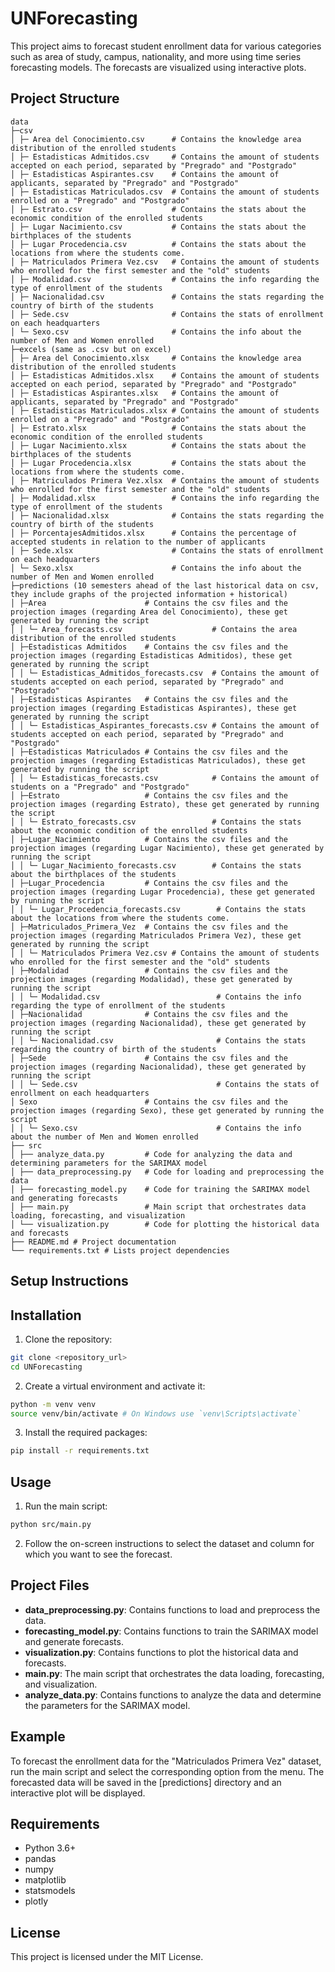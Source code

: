 # UNForecasting

This project aims to forecast student enrollment data for various categories such as area of study, campus, nationality,
and more using time series forecasting models. The forecasts are visualized using interactive plots.

## Project Structure

```
data
├─csv
│ ├─ Area del Conocimiento.csv      # Contains the knowledge area distribution of the enrolled students
│ ├─ Estadisticas Admitidos.csv     # Contains the amount of students accepted on each period, separated by "Pregrado" and "Postgrado"
│ ├─ Estadisticas Aspirantes.csv    # Contains the amount of applicants, separated by "Pregrado" and "Postgrado"
│ ├─ Estadisticas Matriculados.csv  # Contains the amount of students enrolled on a "Pregrado" and "Postgrado"
│ ├─ Estrato.csv                    # Contains the stats about the economic condition of the enrolled students
│ ├─ Lugar Nacimiento.csv           # Contains the stats about the birthplaces of the students
│ ├─ Lugar Procedencia.csv          # Contains the stats about the locations from where the students come.
│ ├─ Matriculados Primera Vez.csv   # Contains the amount of students who enrolled for the first semester and the "old" students
│ ├─ Modalidad.csv                  # Contains the info regarding the type of enrollment of the students
│ ├─ Nacionalidad.csv               # Contains the stats regarding the country of birth of the students
│ ├─ Sede.csv                       # Contains the stats of enrollment on each headquarters
│ └─ Sexo.csv                       # Contains the info about the number of Men and Women enrolled
├─excels (same as .csv but on excel)
│ ├─ Area del Conocimiento.xlsx     # Contains the knowledge area distribution of the enrolled students
│ ├─ Estadisticas Admitidos.xlsx    # Contains the amount of students accepted on each period, separated by "Pregrado" and "Postgrado"
│ ├─ Estadisticas Aspirantes.xlsx   # Contains the amount of applicants, separated by "Pregrado" and "Postgrado"
│ ├─ Estadisticas Matriculados.xlsx # Contains the amount of students enrolled on a "Pregrado" and "Postgrado"
│ ├─ Estrato.xlsx                   # Contains the stats about the economic condition of the enrolled students
│ ├─ Lugar Nacimiento.xlsx          # Contains the stats about the birthplaces of the students
│ ├─ Lugar Procedencia.xlsx         # Contains the stats about the locations from where the students come.
│ ├─ Matriculados Primera Vez.xlsx  # Contains the amount of students who enrolled for the first semester and the "old" students
│ ├─ Modalidad.xlsx                 # Contains the info regarding the type of enrollment of the students
│ ├─ Nacionalidad.xlsx              # Contains the stats regarding the country of birth of the students
│ ├─ PorcentajesAdmitidos.xlsx      # Contains the percentage of accepted students in relation to the number of applicants
│ ├─ Sede.xlsx                      # Contains the stats of enrollment on each headquarters
│ └─ Sexo.xlsx                      # Contains the info about the number of Men and Women enrolled
├─predictions (10 semesters ahead of the last historical data on csv, they include graphs of the projected information + historical)
│ ├─Area                      # Contains the csv files and the projection images (regarding Area del Conocimiento), these get generated by running the script
│ │ └─ Area_forecasts.csv                    # Contains the area distribution of the enrolled students
│ ├─Estadisticas Admitidos    # Contains the csv files and the projection images (regarding Estadisticas Admitidos), these get generated by running the script
│ │ └─ Estadisticas_Admitidos_forecasts.csv  # Contains the amount of students accepted on each period, separated by "Pregrado" and "Postgrado"
│ ├─Estadisticas Aspirantes   # Contains the csv files and the projection images (regarding Estadisticas Aspirantes), these get generated by running the script
│ │ └─ Estadisticas_Aspirantes_forecasts.csv # Contains the amount of students accepted on each period, separated by "Pregrado" and "Postgrado"
│ ├─Estadisticas Matriculados # Contains the csv files and the projection images (regarding Estadisticas Matriculados), these get generated by running the script
│ │ └─ Estadisticas_forecasts.csv            # Contains the amount of students on a "Pregrado" and "Postgrado"
│ ├─Estrato                   # Contains the csv files and the projection images (regarding Estrato), these get generated by running the script
│ │ └─ Estrato_forecasts.csv                 # Contains the stats about the economic condition of the enrolled students
│ ├─Lugar_Nacimiento          # Contains the csv files and the projection images (regarding Lugar Nacimiento), these get generated by running the script
│ │ └─ Lugar_Nacimiento_forecasts.csv        # Contains the stats about the birthplaces of the students
│ ├─Lugar_Procedencia         # Contains the csv files and the projection images (regarding Lugar Procedencia), these get generated by running the script
│ │ └─ Lugar_Procedencia_forecasts.csv        # Contains the stats about the locations from where the students come.
│ ├─Matriculados_Primera_Vez  # Contains the csv files and the projection images (regarding Matriculados Primera Vez), these get generated by running the script
│ │ └─ Matriculados Primera Vez.csv # Contains the amount of students who enrolled for the first semester and the "old" students
│ ├─Modalidad                 # Contains the csv files and the projection images (regarding Modalidad), these get generated by running the script
│ │ └─ Modalidad.csv                          # Contains the info regarding the type of enrollment of the students
│ ├─Nacionalidad              # Contains the csv files and the projection images (regarding Nacionalidad), these get generated by running the script
│ │ └─ Nacionalidad.csv                       # Contains the stats regarding the country of birth of the students
│ ├─Sede                      # Contains the csv files and the projection images (regarding Nacionalidad), these get generated by running the script
│ │ └─ Sede.csv                               # Contains the stats of enrollment on each headquarters
│ Sexo                        # Contains the csv files and the projection images (regarding Sexo), these get generated by running the script
│ │ └─ Sexo.csv                               # Contains the info about the number of Men and Women enrolled
├── src
│ ├── analyze_data.py         # Code for analyzing the data and determining parameters for the SARIMAX model
│ ├── data_preprocessing.py   # Code for loading and preprocessing the data
│ ├── forecasting_model.py    # Code for training the SARIMAX model and generating forecasts
│ ├── main.py                 # Main script that orchestrates data loading, forecasting, and visualization
│ └── visualization.py        # Code for plotting the historical data and forecasts
├── README.md # Project documentation
└── requirements.txt # Lists project dependencies
```

## Setup Instructions

## Installation

1. Clone the repository:

```sh
git clone <repository_url>
cd UNForecasting
```

2. Create a virtual environment and activate it:

```sh
python -m venv venv
source venv/bin/activate # On Windows use `venv\Scripts\activate`
```

3. Install the required packages:

```sh
pip install -r requirements.txt
```

## Usage

1. Run the main script:

```sh
python src/main.py
```

2. Follow the on-screen instructions to select the dataset and column for which you want to see the forecast.

## Project Files

- **data_preprocessing.py**: Contains functions to load and preprocess the data.
- **forecasting_model.py**: Contains functions to train the SARIMAX model and generate forecasts.
- **visualization.py**: Contains functions to plot the historical data and forecasts.
- **main.py**: The main script that orchestrates the data loading, forecasting, and visualization.
- **analyze_data.py**: Contains functions to analyze the data and determine the parameters for the SARIMAX model.

## Example

To forecast the enrollment data for the "Matriculados Primera Vez" dataset, run the main script and select the corresponding option from the menu. The forecasted data will be saved in the [predictions] directory and an interactive plot will be displayed.

## Requirements

- Python 3.6+
- pandas
- numpy
- matplotlib
- statsmodels
- plotly

## License

This project is licensed under the MIT License.